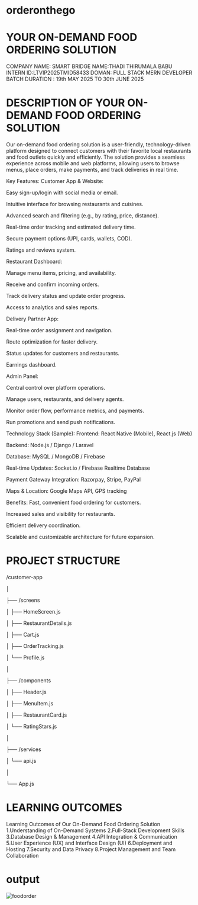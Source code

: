 # orderonthego
# YOUR ON-DEMAND FOOD ORDERING SOLUTION
COMPANY NAME: SMART BRIDGE
NAME:THADI THIRUMALA BABU
INTERN ID:LTVIP2025TMID58433
DOMAN: FULL STACK MERN DEVELOPER 
BATCH DURATION : 19th MAY 2025 TO 30th JUNE 2025
# DESCRIPTION OF YOUR ON-DEMAND FOOD ORDERING SOLUTION
Our on-demand food ordering solution is a user-friendly, technology-driven platform designed to connect customers with their favorite local restaurants and food outlets quickly and efficiently. The solution provides a seamless experience across mobile and web platforms, allowing users to browse menus, place orders, make payments, and track deliveries in real time.

Key Features:
Customer App & Website:

Easy sign-up/login with social media or email.

Intuitive interface for browsing restaurants and cuisines.

Advanced search and filtering (e.g., by rating, price, distance).

Real-time order tracking and estimated delivery time.

Secure payment options (UPI, cards, wallets, COD).

Ratings and reviews system.

Restaurant Dashboard:

Manage menu items, pricing, and availability.

Receive and confirm incoming orders.

Track delivery status and update order progress.

Access to analytics and sales reports.

Delivery Partner App:

Real-time order assignment and navigation.

Route optimization for faster delivery.

Status updates for customers and restaurants.

Earnings dashboard.

Admin Panel:

Central control over platform operations.

Manage users, restaurants, and delivery agents.

Monitor order flow, performance metrics, and payments.

Run promotions and send push notifications.

Technology Stack (Sample):
Frontend: React Native (Mobile), React.js (Web)

Backend: Node.js / Django / Laravel

Database: MySQL / MongoDB / Firebase

Real-time Updates: Socket.io / Firebase Realtime Database

Payment Gateway Integration: Razorpay, Stripe, PayPal

Maps & Location: Google Maps API, GPS tracking

Benefits:
Fast, convenient food ordering for customers.

Increased sales and visibility for restaurants.

Efficient delivery coordination.

Scalable and customizable architecture for future expansion.
# PROJECT STRUCTURE
/customer-app

│

├── /screens

│   ├── HomeScreen.js

│   ├── RestaurantDetails.js

│   ├── Cart.js

│   ├── OrderTracking.js

│   └── Profile.js

│

├── /components

│   ├── Header.js

│   ├── MenuItem.js

│   ├── RestaurantCard.js

│   └── RatingStars.js

│

├── /services

│   └── api.js

│

└── App.js
# LEARNING OUTCOMES 
Learning Outcomes of Our On-Demand Food Ordering Solution
1.Understanding of On-Demand Systems
2.Full-Stack Development Skills
3.Database Design & Management
4.API Integration & Communication
5.User Experience (UX) and Interface Design (UI)
6.Deployment and Hosting
7.Security and Data Privacy
8.Project Management and Team Collaboration
# output
![foodorder](https://github.com/user-attachments/assets/52d30b02-c77c-4a6d-9551-a186a7f34341)
